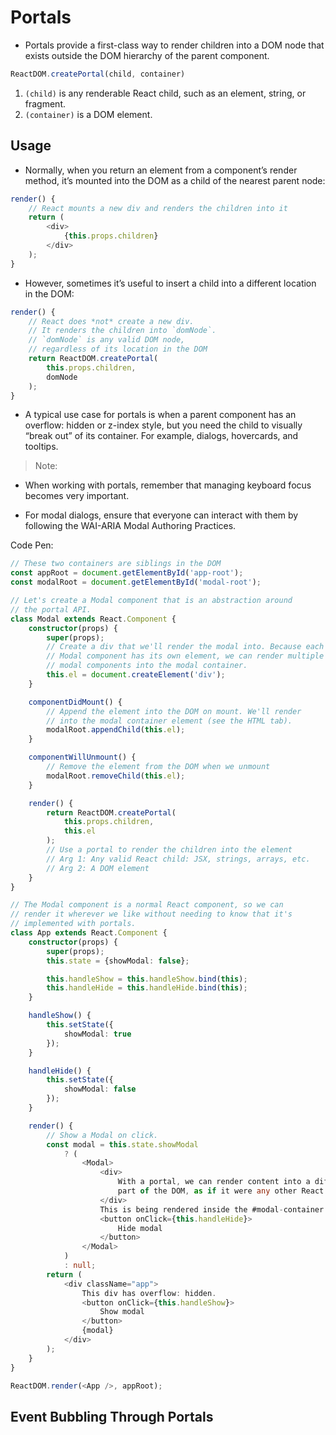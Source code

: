 # Portals

* Portals provide a first-class way to render children into a DOM node that exists outside the DOM hierarchy of the parent component.

```ts
ReactDOM.createPortal(child, container)
```

1. `(child)` is any renderable React child, such as an element, string, or fragment. 
1. `(container)` is a DOM element.

## Usage

* Normally, when you return an element from a component’s render method, it’s mounted into the DOM as a child of the nearest parent node:

```ts
render() {
    // React mounts a new div and renders the children into it
    return (
        <div>
            {this.props.children}
        </div>
    );
}
```

* However, sometimes it’s useful to insert a child into a different location in the DOM:

```ts
render() {
    // React does *not* create a new div. 
    // It renders the children into `domNode`.
    // `domNode` is any valid DOM node, 
    // regardless of its location in the DOM
    return ReactDOM.createPortal(
        this.props.children,
        domNode
    );
}
```

* A typical use case for portals is when a parent component has an overflow: hidden or z-index style, but you need the child to visually “break out” of its container. For example, dialogs, hovercards, and tooltips.

> Note:

* When working with portals, remember that managing keyboard focus becomes very important.

* For modal dialogs, ensure that everyone can interact with them by following the WAI-ARIA Modal Authoring Practices.

Code Pen:

```ts
// These two containers are siblings in the DOM
const appRoot = document.getElementById('app-root');
const modalRoot = document.getElementById('modal-root');

// Let's create a Modal component that is an abstraction around
// the portal API.
class Modal extends React.Component {
    constructor(props) {
        super(props);
        // Create a div that we'll render the modal into. Because each
        // Modal component has its own element, we can render multiple
        // modal components into the modal container.
        this.el = document.createElement('div');
    }

    componentDidMount() {
        // Append the element into the DOM on mount. We'll render
        // into the modal container element (see the HTML tab).
        modalRoot.appendChild(this.el);
    }

    componentWillUnmount() {
        // Remove the element from the DOM when we unmount
        modalRoot.removeChild(this.el);
    }

    render() {
        return ReactDOM.createPortal(
            this.props.children,
            this.el
        );
        // Use a portal to render the children into the element
        // Arg 1: Any valid React child: JSX, strings, arrays, etc.
        // Arg 2: A DOM element
    }
}

// The Modal component is a normal React component, so we can
// render it wherever we like without needing to know that it's
// implemented with portals.
class App extends React.Component {
    constructor(props) {
        super(props);
        this.state = {showModal: false};

        this.handleShow = this.handleShow.bind(this);
        this.handleHide = this.handleHide.bind(this);
    }

    handleShow() {
        this.setState({
            showModal: true
        });
    }

    handleHide() {
        this.setState({
            showModal: false
        });
    }

    render() {
        // Show a Modal on click.
        const modal = this.state.showModal 
            ? (
                <Modal>
                    <div>
                        With a portal, we can render content into a different
                        part of the DOM, as if it were any other React child.
                    </div>
                    This is being rendered inside the #modal-container div.
                    <button onClick={this.handleHide}>
                        Hide modal
                    </button>
                </Modal>
            )
            : null;
        return (
            <div className="app">
                This div has overflow: hidden.
                <button onClick={this.handleShow}>
                    Show modal
                </button>
                {modal}
            </div>
        );
    }
}

ReactDOM.render(<App />, appRoot);
```

## Event Bubbling Through Portals